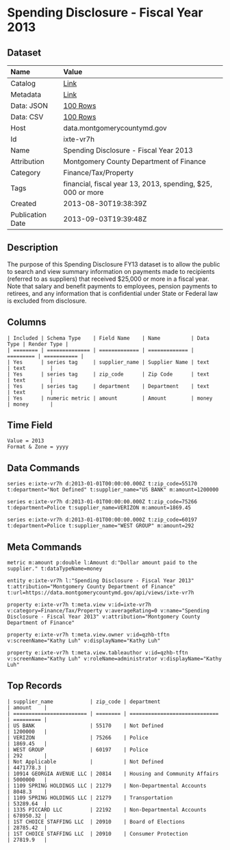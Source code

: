 # Spending Disclosure - Fiscal Year 2013

## Dataset

| Name | Value |
| :--- | :---- |
| Catalog | [Link](https://catalog.data.gov/dataset/spending-disclosure-fiscal-year-2013-620d4) |
| Metadata | [Link](https://data.montgomerycountymd.gov/api/views/ixte-vr7h) |
| Data: JSON | [100 Rows](https://data.montgomerycountymd.gov/api/views/ixte-vr7h/rows.json?max_rows=100) |
| Data: CSV | [100 Rows](https://data.montgomerycountymd.gov/api/views/ixte-vr7h/rows.csv?max_rows=100) |
| Host | data.montgomerycountymd.gov |
| Id | ixte-vr7h |
| Name | Spending Disclosure - Fiscal Year 2013 |
| Attribution | Montgomery County Department of Finance |
| Category | Finance/Tax/Property |
| Tags | financial, fiscal year 13, 2013, spending, $25, 000 or more |
| Created | 2013-08-30T19:38:39Z |
| Publication Date | 2013-09-03T19:39:48Z |

## Description

The purpose of this Spending Disclosure FY13 dataset is to allow the public to search and view summary information on payments made to recipients (referred to as suppliers) that received $25,000 or more in a fiscal year. Note that salary and benefit payments to employees, pension payments to retirees, and any information that is confidential under State or Federal law is excluded from disclosure.

## Columns

```ls
| Included | Schema Type    | Field Name    | Name          | Data Type | Render Type |
| ======== | ============== | ============= | ============= | ========= | =========== |
| Yes      | series tag     | supplier_name | Supplier Name | text      | text        |
| Yes      | series tag     | zip_code      | Zip Code      | text      | text        |
| Yes      | series tag     | department    | Department    | text      | text        |
| Yes      | numeric metric | amount        | Amount        | money     | money       |
```

## Time Field

```ls
Value = 2013
Format & Zone = yyyy
```

## Data Commands

```ls
series e:ixte-vr7h d:2013-01-01T00:00:00.000Z t:zip_code=55170 t:department="Not Defined" t:supplier_name="US BANK" m:amount=1200000

series e:ixte-vr7h d:2013-01-01T00:00:00.000Z t:zip_code=75266 t:department=Police t:supplier_name=VERIZON m:amount=1869.45

series e:ixte-vr7h d:2013-01-01T00:00:00.000Z t:zip_code=60197 t:department=Police t:supplier_name="WEST GROUP" m:amount=292
```

## Meta Commands

```ls
metric m:amount p:double l:Amount d:"Dollar amount paid to the supplier." t:dataTypeName=money

entity e:ixte-vr7h l:"Spending Disclosure - Fiscal Year 2013" t:attribution="Montgomery County Department of Finance" t:url=https://data.montgomerycountymd.gov/api/views/ixte-vr7h

property e:ixte-vr7h t:meta.view v:id=ixte-vr7h v:category=Finance/Tax/Property v:averageRating=0 v:name="Spending Disclosure - Fiscal Year 2013" v:attribution="Montgomery County Department of Finance"

property e:ixte-vr7h t:meta.view.owner v:id=qzhb-tftn v:screenName="Kathy Luh" v:displayName="Kathy Luh"

property e:ixte-vr7h t:meta.view.tableauthor v:id=qzhb-tftn v:screenName="Kathy Luh" v:roleName=administrator v:displayName="Kathy Luh"
```

## Top Records

```ls
| supplier_name            | zip_code | department                    | amount    | 
| ======================== | ======== | ============================= | ========= | 
| US BANK                  | 55170    | Not Defined                   | 1200000   | 
| VERIZON                  | 75266    | Police                        | 1869.45   | 
| WEST GROUP               | 60197    | Police                        | 292       | 
| Not Applicable           |          | Not Defined                   | 4471778.3 | 
| 10914 GEORGIA AVENUE LLC | 20814    | Housing and Community Affairs | 5000000   | 
| 1109 SPRING HOLDINGS LLC | 21279    | Non-Departmental Accounts     | 8048.3    | 
| 1109 SPRING HOLDINGS LLC | 21279    | Transportation                | 53289.64  | 
| 1335 PICCARD LLC         | 22192    | Non-Departmental Accounts     | 678950.32 | 
| 1ST CHOICE STAFFING LLC  | 20910    | Board of Elections            | 28785.42  | 
| 1ST CHOICE STAFFING LLC  | 20910    | Consumer Protection           | 27819.9   | 
```